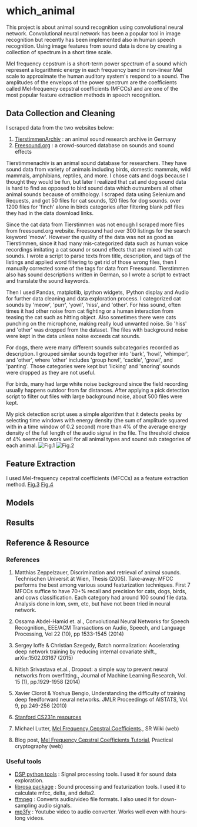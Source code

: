 # which_animal

This project is about animal sound recognition using convolutional neural network. Convolutional neural network has been a popular tool in image recognition but recently has been implemented also in human speech recognition. Using image features from sound data is done by creating a collection of spectrum in a short time scale.

 Mel frequency cepstrum is a short-term power spectrum of a sound which represent a logarithmic energy in each frequency band in non-linear Mel scale to approximate the human auditory system's respond to a sound. The amplitudes of the envelops of the power spectrum are the coefficients called Mel-frequency cepstral coefficients (MFCCs) and are one of the most popular feature extraction methods in speech recognition.

## Data Collection and Cleaning
I scraped data from the two websites below:
1. [TierstimmenArchiv](http://www.tierstimmenarchiv.de/webinterface/contents/treebrowser.php) : an animal sound research archive in Germany
2. [Freesound.org](https://www.freesound.org) : a crowd-sourced database on sounds and sound effects

Tierstimmenachiv is an animal sound database for researchers. They have sound data from variety of animals including birds, domestic mammals, wild mammals, amphibians, reptiles, and more. I chose cats and dogs because I thought they would be fun, but later I realized that cat and dog sound data is hard to find as opposed to bird sound data which outnumbers all other animal sounds because of ornithology.  I scraped data using Selenium and Requests, and got 50 files for cat sounds, 120 files for dog sounds. over 1200 files for 'finch' alone in birds categories after filtering blank pdf files they had in the data download links.   

Since the cat data from Tierstimmen was not enough I scraped more files from freesound.org website. Freesound had over 300 listings for the search keyword 'meow'. However the quality of the data was not as good as Tierstimmen, since it had many mis-categorized data such as human voice recordings imitating a cat sound or sound effects that are mixed with cat sounds. I wrote a script to parse texts from title, description, and tags of the listings and applied word filtering to get rid of those wrong files, then I manually corrected some of the tags for data from Freesound. Tierstimmen also has sound descriptions written in German, so I wrote a script to extract and translate the sound keywords.

Then I used Pandas, matplotlib, ipython widgets, IPython display and Audio for further data cleaning and data exploration process. I categorized cat sounds by 'meow', 'purr', 'yowl', 'hiss', and 'other'. For hiss sound, often times it had other noise from cat fighting or a human interaction from teasing the cat such as hitting object. Also sometimes there were cats punching on the microphone, making really loud unwanted noise. So 'hiss' and 'other' was dropped from the dataset. The files with background noise were kept in the data unless noise exceeds cat sounds.

For dogs, there were many different sounds subcategories recorded as description. I grouped similar sounds together into 'bark', 'howl', 'whimper', and 'other', where 'other' includes 'group howl', 'cackle', 'growl', and 'panting'. Those categories were kept but 'licking' and 'snoring' sounds were dropped as they are not useful.    

For birds, many had large white noise background since the field recording usually happens outdoor from far distances. After applying a pick detection script to filter out files with large background noise, about 500 files were kept.

My pick detection script uses a simple algorithm that it detects peaks by selecting time windows with energy density (the sum of amplitude squared with in a time window of 0.2 second) more than 4% of the average energy density of the full length of the audio signal in the file. The threshold choice of 4% seemed to work well for all animal types and sound sub categories of each animal.
![Fig.1](https://github.com/libphy/which_animal/images/catslice1.png)
![Fig.2](https://github.com/libphy/which_animal/images/catslice2.png)

## Feature Extraction
I used Mel-frequency cepstral coefficients (MFCCs) as a feature extraction method. [Fig.3](https://github.com/libphy/which_animal/images/mfccdiagram.png)
[Fig.4](https://github.com/libphy/which_animal/images/mfccdiagram.png)

## Models

## Results

## Reference & Resource

### References
1. Matthias Zeppelzauer, Discrimination and retrieval of animal sounds. Technischen Universit ̈at Wien, Thesis (2005).
Take-away: MFCC performs the best among various sound featurization techniques. First 7 MFCCs suffice to have 70+% recall and precision for cats, dogs, birds, and cows classification. Each category had around 100 sound file data. Analysis done in knn, svm, etc, but have not  been tried in neural network.  

2. Ossama Abdel-Hamid et. al., Convolutional Neural Networks for Speech Recognition., EEE/ACM Transactions on Audio, Speech, and Language Processing, Vol 22 (10), pp 1533-1545 (2014)

3. Sergey Ioffe & Christian Szegedy, Batch normalization: Accelerating deep network training by reducing internal covariate shift., arXiv:1502.03167 (2015)

4. Nitish Srivastava et.al., Dropout: a simple way to prevent neural networks from overfitting., Journal of Machine Learning Research, Vol. 15 (1), pp.1929-1958 (2014)

5. Xavier Clorot & Yoshua Bengio, Understanding the difficulty of training deep feedforward neural networks. JMLR Proceedings of AISTATS, Vol. 9, pp.249-256 (2010)

6. [Stanford CS231n resources](http://cs231n.github.io/)

7. Michael Lutter, [Mel Frequency Cepstral Coefficients](http://recognize-speech.com/feature-extraction/mfcc#)., SR Wiki  (web)
8. Blog post, [Mel Frequency Cepstral Coefficients Tutorial](http://practicalcryptography.com/miscellaneous/machine-learning/guide-mel-frequency-cepstral-coefficients-mfccs/), Practical cryptography (web)

### Useful tools
- [DSP python tools](https://github.com/AllenDowney/ThinkDSP) : Signal processing tools. I used it for sound data exploration.
- [librosa package](https://github.com/librosa/librosa) : Sound processing and featurization tools. I used it to calculate mfcc, delta, and delta2.
- [ffmpeg](https://ffmpeg.org/) : Converts audio/video file formats. I also used it for down-sampling audio signals.
- [mp3fy](www.mp3fy.com) : Youtube video to audio converter. Works well even with hours-long videos.  
